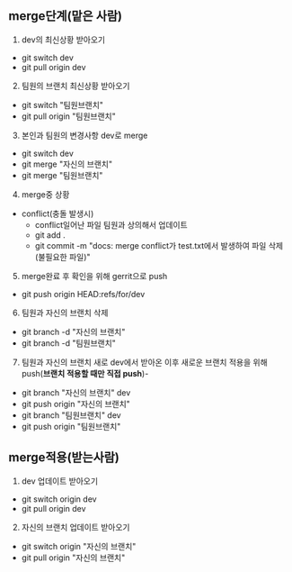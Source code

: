 ## merge단계(맡은 사람)
1. dev의 최신상황 받아오기
- git switch dev 
- git pull origin dev
2. 팀원의 브랜치 최신상황 받아오기
  - git switch "팀원브랜치"
  - git pull origin "팀원브랜치"
3. 본인과 팀원의 변경사항 dev로 merge
  - git switch dev
  - git merge "자신의 브랜치"  
  - git merge "팀원브랜치"
4. merge중 상황
  - conflict(충돌 발생시)
    - conflict일어난 파일 팀원과 상의해서 업데이트
    - git add . 
    - git commit -m "docs: merge conflict가 test.txt에서 발생하여 파일 삭제(불필요한 파일)"
5. merge완료 후 확인을 위해 gerrit으로 push
  - git push origin HEAD:refs/for/dev
6. 팀원과 자신의 브랜치 삭제
  - git branch -d "자신의 브랜치"
  - git branch -d "팀원브랜치"
7. 팀원과 자신의 브랜치 새로 dev에서 받아온 이후 새로운 브랜치 적용을 위해 push(**브랜치 적용할 때만 직접 push**)- 
  - git branch "자신의 브랜치" dev
  - git push origin "자신의 브랜치"
  - git branch "팀원브랜치" dev
  - git push origin "팀원브랜치"

## merge적용(받는사람)
1. dev 업데이트 받아오기
  - git switch origin dev
  - git pull origin dev
2. 자신의 브랜치 업데이트 받아오기
  - git switch origin "자신의 브랜치"
  - git pull origin "자신의 브랜치"